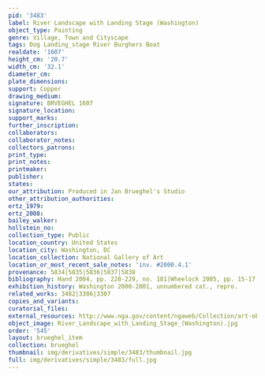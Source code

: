 ```yaml
---
pid: '3483'
label: River Landscape with Landing Stage (Washington)
object_type: Painting
genre: Village, Town and Cityscape
tags: Dog Landing_stage River Burghers Boat
realdate: '1607'
height_cm: '20.7'
width_cm: '32.1'
diameter_cm: 
plate_dimensions: 
support: Copper
drawing_medium: 
signature: BRVEGHEL 1607
signature_location: 
support_marks: 
further_inscription: 
collaborators: 
collaborator_notes: 
collectors_patrons: 
print_type: 
print_notes: 
printmaker: 
publisher: 
states: 
our_attribution: Produced in Jan Brueghel's Studio
other_attribution_authorities: 
ertz_1979: 
ertz_2008: 
bailey_walker: 
hollstein_no: 
collection_type: Public
location_country: United States
location_city: Washington, DC
location_collection: National Gallery of Art
location_or_most_recent_sale_notes: 'inv. #2000.4.1'
provenance: 5834|5835|5836|5837|5838
bibliography: Hand 2004, pp. 228-229, no. 181|Wheelock 2005, pp. 15-17
exhibition_history: Washington 2000-2001, unnumbered cat., repro.
related_works: 3482|3306|3307
copies_and_variants: 
curatorial_files: 
external_resources: http://www.nga.gov/content/ngaweb/Collection/art-object-page.111124.html
object_image: River_Landscape_with_Landing_Stage_(Washington).jpg
order: '545'
layout: brueghel_item
collection: brueghel
thumbnail: img/derivatives/simple/3483/thumbnail.jpg
full: img/derivatives/simple/3483/full.jpg
---
```

